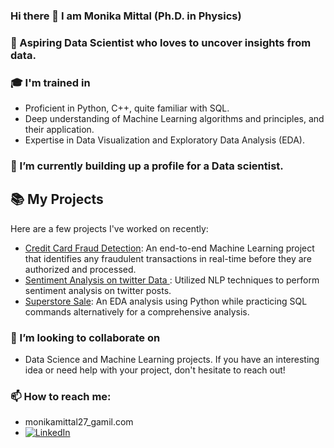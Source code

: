 ### Hi there 👋 I am Monika Mittal (Ph.D. in Physics)

### 🔭 Aspiring Data Scientist who loves to uncover insights from data.
### 🎓 I'm trained in
-  Proficient in Python, C++, quite familiar with SQL.
-  Deep understanding of Machine Learning algorithms and principles, and their application.
-  Expertise in Data Visualization and Exploratory Data Analysis (EDA).
###  🌱 I’m currently building up a profile for a Data scientist. 
## 📚 My Projects

Here are a few projects I've worked on recently:
- [Credit Card Fraud Detection](https://github.com/MittalMonika/DataScience/blob/master/fruadcreditcarddetection.ipynb): An end-to-end Machine Learning project that identifies any fraudulent transactions in real-time before they are authorized and processed.
- [Sentiment Analysis on twitter Data ](https://github.com/MittalMonika/DataScience/blob/master/twitter-data-analysis.ipynb): Utilized NLP techniques to perform sentiment analysis on twitter posts.
- [Superstore Sale](https://github.com/MittalMonika/Superstone/): An EDA analysis using Python while practicing SQL commands alternatively for a comprehensive analysis. 
### 👯 I’m looking to collaborate on 
- Data Science and Machine Learning projects. If you have an interesting idea or need help with your project, don't hesitate to reach out!

### 📫 How to reach me:
- monikamittal27_gamil.com
- [![LinkedIn](https://path/to/your/linkedin/button/image)](https://www.linkedin.com/in/drmonikamittal/)


